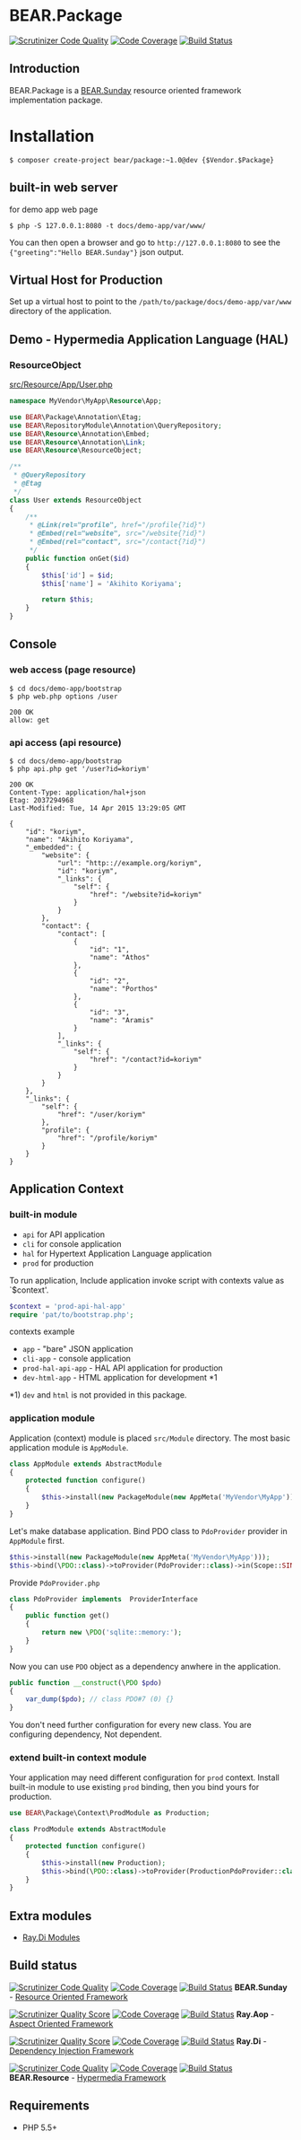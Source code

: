 # BEAR.Package

[![Scrutinizer Code Quality](https://scrutinizer-ci.com/g/bearsunday/BEAR.Package/badges/quality-score.png?b=develop-2)](https://scrutinizer-ci.com/g/bearsunday/BEAR.Package/?branch=develop-2)
[![Code Coverage](https://scrutinizer-ci.com/g/bearsunday/BEAR.Package/badges/coverage.png?b=develop-2)](https://scrutinizer-ci.com/g/bearsunday/BEAR.Package/?branch=develop-2)
[![Build Status](https://travis-ci.org/bearsunday/BEAR.Package.svg?branch=develop-2)](https://travis-ci.org/bearsunday/BEAR.Package)

## Introduction

BEAR.Package is a [BEAR.Sunday](https://github.com/bearsunday/BEAR.Sunday) resource oriented framework implementation package.

# Installation

    $ composer create-project bear/package:~1.0@dev {$Vendor.$Package} 

## built-in web server

for demo app web page

    $ php -S 127.0.0.1:8080 -t docs/demo-app/var/www/

You can then open a browser and go to `http://127.0.0.1:8080` to see the `{"greeting":"Hello BEAR.Sunday"}` json output.

## Virtual Host for Production

Set up a virtual host to point to the `/path/to/package/docs/demo-app/var/www` directory of the application.

## Demo - Hypermedia Application Language (HAL)

### ResourceObject
[src/Resource/App/User.php](https://github.com/bearsunday/BEAR.Package/blob/1.x/docs/demo-app/src/Resource/App/User.php)

```php
namespace MyVendor\MyApp\Resource\App;

use BEAR\Package\Annotation\Etag;
use BEAR\RepositoryModule\Annotation\QueryRepository;
use BEAR\Resource\Annotation\Embed;
use BEAR\Resource\Annotation\Link;
use BEAR\Resource\ResourceObject;

/**
 * @QueryRepository
 * @Etag
 */
class User extends ResourceObject
{
    /**
     * @Link(rel="profile", href="/profile{?id}")
     * @Embed(rel="website", src="/website{?id}")
     * @Embed(rel="contact", src="/contact{?id}")
     */
    public function onGet($id)
    {
        $this['id'] = $id;
        $this['name'] = 'Akihito Koriyama';

        return $this;
    }
}
```
## Console

### web access (page resource)

    $ cd docs/demo-app/bootstrap
    $ php web.php options /user

    200 OK
    allow: get


### api access (api resource)

    $ cd docs/demo-app/bootstrap
    $ php api.php get '/user?id=koriym'

    200 OK
    Content-Type: application/hal+json
    Etag: 2037294968
    Last-Modified: Tue, 14 Apr 2015 13:29:05 GMT

    {
        "id": "koriym",
        "name": "Akihito Koriyama",
        "_embedded": {
            "website": {
                "url": "http:://example.org/koriym",
                "id": "koriym",
                "_links": {
                    "self": {
                        "href": "/website?id=koriym"
                    }
                }
            },
            "contact": {
                "contact": [
                    {
                        "id": "1",
                        "name": "Athos"
                    },
                    {
                        "id": "2",
                        "name": "Porthos"
                    },
                    {
                        "id": "3",
                        "name": "Aramis"
                    }
                ],
                "_links": {
                    "self": {
                        "href": "/contact?id=koriym"
                    }
                }
            }
        },
        "_links": {
            "self": {
                "href": "/user/koriym"
            },
            "profile": {
                "href": "/profile/koriym"
            }
        }
    }
    
## Application Context

### built-in module

 * `api` for API application
 * `cli` for console application
 * `hal` for Hypertext Application Language application
 * `prod` for production

To run application, Include application invoke script with contexts value as `$context'.

```php
$context = 'prod-api-hal-app'
require 'pat/to/bootstrap.php';   
```

contexts example

 * `app` - "bare" JSON application 
 * `cli-app` - console application
 * `prod-hal-api-app` - HAL API application for production
 * `dev-html-app` - HTML application for development *1

*1) `dev` and `html` is not provided in this package.

### application module

Application (context) module is placed `src/Module` directory.
The most basic application module is `AppModule`.

```php
class AppModule extends AbstractModule
{
    protected function configure()
    {
        $this->install(new PackageModule(new AppMeta('MyVendor\MyApp')));
    }
}
```

Let's make database application.
Bind PDO class to `PdoProvider` provider in `AppModule` first.

```php
$this->install(new PackageModule(new AppMeta('MyVendor\MyApp')));
$this->bind(\PDO::class)->toProvider(PdoProvider::class)->in(Scope::SINGLETON);
```

Provide `PdoProvider.php`

```php
class PdoProvider implements  ProviderInterface
{
    public function get()
    {
        return new \PDO('sqlite::memory:');
    }
}
```

Now you can use `PDO` object as a dependency anwhere in the application.

```php
public function __construct(\PDO $pdo)
{
    var_dump($pdo); // class PDO#7 (0) {}
}
```

You don't need further configuration for every new class. You are configuring dependency, Not dependent.

### extend built-in context module

Your application may need different configuration for `prod` context.
Install built-in module to use existing `prod` binding, then you bind yours for production.

```php
use BEAR\Package\Context\ProdModule as Production;
    
class ProdModule extends AbstractModule
{
    protected function configure()
    {
        $this->install(new Production);
        $this->bind(\PDO::class)->toProvider(ProductionPdoProvider::class)->in(Scope::SINGLETON);
    }
}
```

## Extra modules

 * [Ray.Di Modules](https://github.com/Ray-Di)

## Build status

[![Scrutinizer Code Quality](https://scrutinizer-ci.com/g/bearsunday/BEAR.Sunday/badges/quality-score.png?b=develop-2)](https://scrutinizer-ci.com/g/bearsunday/BEAR.Sunday/?branch=develop-2)
[![Code Coverage](https://scrutinizer-ci.com/g/bearsunday/BEAR.Sunday/badges/coverage.png?b=develop-2)](https://scrutinizer-ci.com/g/bearsunday/BEAR.Sunday/?branch=develop-2)
[![Build Status](https://travis-ci.org/bearsunday/BEAR.Sunday.svg?branch=develop-2)](https://travis-ci.org/bearsunday/BEAR.Sunday?branch=develop-2)
**BEAR.Sunday** - [Resource Oriented Framework](https://github.com/bearsunday/BEAR.Sunday)

 [![Scrutinizer Quality Score](https://scrutinizer-ci.com/g/ray-di/Ray.Aop/badges/quality-score.png?b=develop-2)](https://scrutinizer-ci.com/g/ray-di/Ray.Aop/) [![Code Coverage](https://scrutinizer-ci.com/g/ray-di/Ray.Aop/badges/coverage.png?b=develop-2)](https://scrutinizer-ci.com/g/ray-di/Ray.Aop/) [![Build Status](https://secure.travis-ci.org/ray-di/Ray.Aop.png?b=develop-2)](http://travis-ci.org/ray-di/Ray.Aop) **Ray.Aop** - [Aspect Oriented Framework](https://github.com/ray-di/Ray.Aop)

 [![Scrutinizer Quality Score](https://scrutinizer-ci.com/g/ray-di/Ray.Di/badges/quality-score.png?b=develop-2)](https://scrutinizer-ci.com/g/ray-di/Ray.Di/) [![Code Coverage](https://scrutinizer-ci.com/g/ray-di/Ray.Di/badges/coverage.png?b=develop-2)](https://scrutinizer-ci.com/g/ray-di/Ray.Di/) [![Build Status](https://secure.travis-ci.org/ray-di/Ray.Di.png?b=develop-2)](http://travis-ci.org/ray-di/Ray.Di) **Ray.Di** - [Dependency Injection Framework](https://github.com/ray-di/Ray.Di)

[![Scrutinizer Code Quality](https://scrutinizer-ci.com/g/bearsunday/BEAR.Resource/badges/quality-score.png?b=develop-2)](https://scrutinizer-ci.com/g/bearsunday/BEAR.Resource/?branch=develop-2) [![Code Coverage](https://scrutinizer-ci.com/g/bearsunday/BEAR.Resource/badges/coverage.png?b=develop-2)](https://scrutinizer-ci.com/g/bearsunday/BEAR.Resource/?branch=develop-2) [![Build Status](https://travis-ci.org/bearsunday/BEAR.Resource.svg?branch=develop-2)](https://travis-ci.org/bearsunday/BEAR.Resource)
**BEAR.Resource** - [Hypermedia Framework](https://github.com/bearsunday/BEAR.Resource)

## Requirements

 * PHP 5.5+
